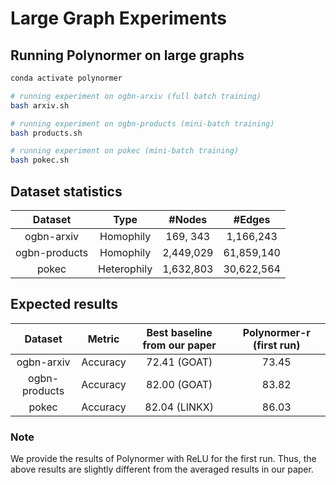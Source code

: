 Large Graph Experiments
===============================

Running Polynormer on large graphs
------------
```bash
conda activate polynormer

# running experiment on ogbn-arxiv (full batch training)
bash arxiv.sh

# running experiment on ogbn-products (mini-batch training)
bash products.sh

# running experiment on pokec (mini-batch training)
bash pokec.sh
```

Dataset statistics
------------
| Dataset        | Type      | #Nodes  | #Edges  |
| :-----------: |:-------------:| :-------:| :----------:|
| ogbn-arxiv      | Homophily          | 169, 343       | 1,166,243        |
| ogbn-products      | Homophily          | 2,449,029       | 61,859,140        |
| pokec      | Heterophily          | 1,632,803       | 30,622,564        |

Expected results
------------
| Dataset        | Metric      | Best baseline from our paper  | Polynormer-r (first run)  |
| :-----------: |:-------------:| :-------:| :----------:|
| ogbn-arxiv      | Accuracy          | 72.41 (GOAT)       | 73.45        |
| ogbn-products      | Accuracy          | 82.00 (GOAT)       | 83.82        |
| pokec      | Accuracy          | 82.04 (LINKX)       | 86.03        |

### Note
We provide the results of Polynormer with ReLU for the first run. Thus, the above results are slightly different from the averaged results in our paper.
